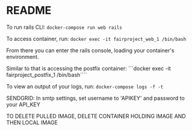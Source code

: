 # README

To run rails CLI:
```docker-compose run web rails```

To access container, run:
```docker exec -it fairproject_web_1 /bin/bash```

From there you can enter the rails console, loading your container's environment.

Similar to that is accessing the postfix container:
```docker exec -it fairproject_postfix_1 /bin/bash````

To view an output of your logs, run:
```docker-compose logs -f -t```

SENDGRID:
In smtp settings, set username to 'APIKEY' and password to your API_KEY

TO DELETE PULLED IMAGE, DELETE CONTAINER HOLDING IMAGE AND THEN LOCAL IMAGE